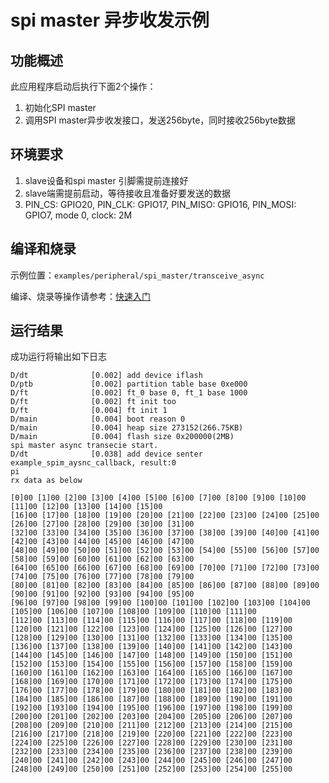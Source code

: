 # spi master 异步收发示例

## 功能概述

此应用程序启动后执行下面2个操作：

1. 初始化SPI master
2. 调用SPI master异步收发接口，发送256byte，同时接收256byte数据

## 环境要求

1. slave设备和spi master 引脚需提前连接好
2. slave端需提前启动，等待接收且准备好要发送的数据
3. PIN_CS: GPIO20, PIN_CLK: GPIO17, PIN_MISO: GPIO16, PIN_MOSI: GPIO7, mode 0, clock: 2M


## 编译和烧录

示例位置：`examples/peripheral/spi_master/transceive_async`

编译、烧录等操作请参考：[快速入门](https://doc.winnermicro.net/w800/zh_CN/latest/get_started/index.html)

## 运行结果

成功运行将输出如下日志

```
D/dt              [0.002] add device iflash
D/ptb             [0.002] partition table base 0xe000
D/ft              [0.002] ft_0 base 0, ft_1 base 1000
D/ft              [0.002] ft init too
D/ft              [0.004] ft init 1
D/main            [0.004] boot reason 0
D/main            [0.004] heap size 273152(266.75KB)
D/main            [0.004] flash size 0x200000(2MB)
spi master async transecie start.
D/dt              [0.038] add device senter example_spim_aysnc_callback, result:0
pi
rx data as below

[0]00 [1]00 [2]00 [3]00 [4]00 [5]00 [6]00 [7]00 [8]00 [9]00 [10]00 [11]00 [12]00 [13]00 [14]00 [15]00 
[16]00 [17]00 [18]00 [19]00 [20]00 [21]00 [22]00 [23]00 [24]00 [25]00 [26]00 [27]00 [28]00 [29]00 [30]00 [31]00 
[32]00 [33]00 [34]00 [35]00 [36]00 [37]00 [38]00 [39]00 [40]00 [41]00 [42]00 [43]00 [44]00 [45]00 [46]00 [47]00 
[48]00 [49]00 [50]00 [51]00 [52]00 [53]00 [54]00 [55]00 [56]00 [57]00 [58]00 [59]00 [60]00 [61]00 [62]00 [63]00 
[64]00 [65]00 [66]00 [67]00 [68]00 [69]00 [70]00 [71]00 [72]00 [73]00 [74]00 [75]00 [76]00 [77]00 [78]00 [79]00 
[80]00 [81]00 [82]00 [83]00 [84]00 [85]00 [86]00 [87]00 [88]00 [89]00 [90]00 [91]00 [92]00 [93]00 [94]00 [95]00 
[96]00 [97]00 [98]00 [99]00 [100]00 [101]00 [102]00 [103]00 [104]00 [105]00 [106]00 [107]00 [108]00 [109]00 [110]00 [111]00 
[112]00 [113]00 [114]00 [115]00 [116]00 [117]00 [118]00 [119]00 [120]00 [121]00 [122]00 [123]00 [124]00 [125]00 [126]00 [127]00 
[128]00 [129]00 [130]00 [131]00 [132]00 [133]00 [134]00 [135]00 [136]00 [137]00 [138]00 [139]00 [140]00 [141]00 [142]00 [143]00 
[144]00 [145]00 [146]00 [147]00 [148]00 [149]00 [150]00 [151]00 [152]00 [153]00 [154]00 [155]00 [156]00 [157]00 [158]00 [159]00 
[160]00 [161]00 [162]00 [163]00 [164]00 [165]00 [166]00 [167]00 [168]00 [169]00 [170]00 [171]00 [172]00 [173]00 [174]00 [175]00 
[176]00 [177]00 [178]00 [179]00 [180]00 [181]00 [182]00 [183]00 [184]00 [185]00 [186]00 [187]00 [188]00 [189]00 [190]00 [191]00 
[192]00 [193]00 [194]00 [195]00 [196]00 [197]00 [198]00 [199]00 [200]00 [201]00 [202]00 [203]00 [204]00 [205]00 [206]00 [207]00 
[208]00 [209]00 [210]00 [211]00 [212]00 [213]00 [214]00 [215]00 [216]00 [217]00 [218]00 [219]00 [220]00 [221]00 [222]00 [223]00 
[224]00 [225]00 [226]00 [227]00 [228]00 [229]00 [230]00 [231]00 [232]00 [233]00 [234]00 [235]00 [236]00 [237]00 [238]00 [239]00 
[240]00 [241]00 [242]00 [243]00 [244]00 [245]00 [246]00 [247]00 [248]00 [249]00 [250]00 [251]00 [252]00 [253]00 [254]00 [255]00 
```
